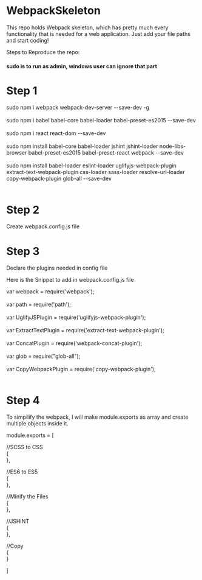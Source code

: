 # WebpackSkeleton
This repo holds Webpack skeleton, which has pretty much every functionality that is needed for a web application. Just add your file paths and start coding!

Steps to Reproduce the repo:<br />

#### sudo is to run as admin, windows user can ignore that part<br />

# Step 1
sudo npm i webpack webpack-dev-server --save-dev -g<br />
<br />
sudo npm i babel babel-core babel-loader babel-preset-es2015 --save-dev<br />
<br />
sudo npm i react react-dom --save-dev<br />
<br />
sudo npm install babel-core babel-loader jshint jshint-loader node-libs-browser babel-preset-es2015 babel-preset-react webpack  --save-dev<br />
<br />
sudo npm install babel-loader eslint-loader uglifyjs-webpack-plugin extract-text-webpack-plugin css-loader sass-loader resolve-url-loader copy-webpack-plugin glob-all --save-dev<br />
<br />

# Step 2
Create webpack.config.js file

# Step 3
Declare the plugins needed in config file

Here is the Snippet to add in webpack.config.js file

var webpack = require('webpack');<br />
<br />
var path = require('path');<br />
<br />
var UglifyJSPlugin = require('uglifyjs-webpack-plugin');<br />
<br />
var ExtractTextPlugin = require('extract-text-webpack-plugin');<br />
<br />
var ConcatPlugin = require('webpack-concat-plugin');<br />
<br />
var glob = require("glob-all");<br />
<br />
var CopyWebpackPlugin = require('copy-webpack-plugin');<br />
<br />

# Step 4
To simpilify the webpack, I will make module.exports as array and create multiple objects inside it.<br />

module.exports = [<br />

//SCSS to CSS<br />
{
<br />
},<br />

//ES6 to ES5<br />
{
<br />
},<br />

//Minify the Files<br />
{
<br />
},<br />

//JSHINT<br />
{
<br />
},<br />

//Copy<br />
{
<br />
}<br />

]<br />
